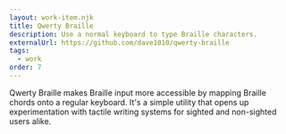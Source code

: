 ```yaml
---
layout: work-item.njk
title: Qwerty Braille
description: Use a normal keyboard to type Braille characters.
externalUrl: https://github.com/dave1010/qwerty-braille
tags:
  - work
order: 7
---
```

Qwerty Braille makes Braille input more accessible by mapping Braille chords onto a regular keyboard. It's a simple utility
that opens up experimentation with tactile writing systems for sighted and non-sighted users alike.
